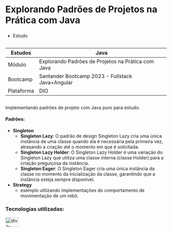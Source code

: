 # Explorando Padrões de Projetos na Prática com Java
###
- Estudo

##

| Estudos    | Java                                                |
|------------|-----------------------------------------------------|
| Módulo     | Explorando Padrões de Projetos na Prática com Java  |
| Bootcamp   | Santander Bootcamp 2023 - Fullstack Java+Angular    |
| Plataforma | DIO                                                 |

##

Implementando padrões de projeto com Java puro para estudo.

#### Padrões:

- **Singleton**
  - **Singleton Lazy**: O padrão de design Singleton Lazy cria uma única instância de uma classe quando ela é necessária pela primeira vez, atrasando a criação até o momento em que é solicitada.
  - **Singleton Lazy Holder**: O Singleton Lazy Holder é uma variação do Singleton Lazy que utiliza uma classe interna (classe Holder) para a criação preguiçosa da instância.
  - **Singleton Eager**: O Singleton Eager cria uma única instância da classe no momento da inicialização da classe, garantindo que a instância esteja sempre disponível.
- **Strategy**
  - exemplo utilizando implementações do comportamento de movimentação de um robô.

### Tecnologias utilizadas:

<div>
  <img align="center" alt="diva-Java" height="30" width="40" src="https://cdn.jsdelivr.net/gh/devicons/devicon/icons/java/java-original.svg">
</div>

##